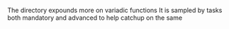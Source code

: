 The directory expounds more on variadic functions
It is sampled by tasks both mandatory and advanced to help catchup on the same

